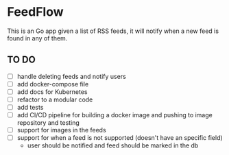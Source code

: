 # FeedFlow

This is an Go app given a list of RSS feeds, it will notify when a new feed is found in any of them.

## TO DO

- [ ] handle deleting feeds and notify users
- [ ] add docker-compose file
- [ ] add docs for Kubernetes
- [ ] refactor to a modular code
- [ ] add tests
- [ ] add CI/CD pipeline for building a docker image and pushing to image repository and testing
- [ ] support for images in the feeds
- [ ] support for when a feed is not supported (doesn't have an specific field)
  - user should be notified and feed should be marked in the db
